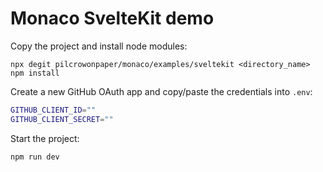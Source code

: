 # Monaco SvelteKit demo

Copy the project and install node modules:

```
npx degit pilcrowonpaper/monaco/examples/sveltekit <directory_name>
npm install
```

Create a new GitHub OAuth app and copy/paste the credentials into `.env`:

```bash
GITHUB_CLIENT_ID=""
GITHUB_CLIENT_SECRET=""
```

Start the project:

```
npm run dev
```

